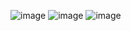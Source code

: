 ![image](https://github.com/user-attachments/assets/9d99c787-8385-4adb-8dd6-45ca97f752ab)
![image](https://github.com/user-attachments/assets/e16e21af-dea3-42d7-b514-4e397af5eca3)
![image](https://github.com/user-attachments/assets/aadda77b-04e0-42af-b70e-fad64fea50be)
